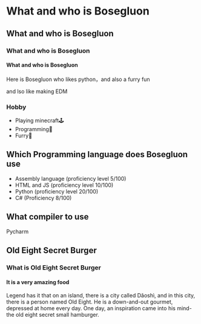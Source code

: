 What and who is Bosegluon
=========================

What and who is Bosegluon
-------------------------

### What and who is Bosegluon

#### What and who is Bosegluon

Here is Bosegluon who likes python，and also a furry fun

and lso like making EDM

### Hobby

- Playing minecraft🕹
- Programming📄
- Furry🐾


Which Programming language does Bosegluon use
---------------------------------------------

- Assembly language (proficiency level 5/100)
- HTML and JS (proficiency level 10/100)
- Python (proficiency level 20/100)
- C# (Proficiency 8/100)

What compiler to use
--------------------

Pycharm

Old Eight Secret Burger
-----------------------

### What is Old Eight Secret Burger

#### It is a very amazing food

Legend has it that on an island, there is a city called Dǎoshì, and in this city, there is a person named Old Eight. He is a down-and-out gourmet, depressed at home every day. One day, an inspiration came into his mind-the old eight secret small hamburger.



<!---
Bosegluon/Bosegluon is a ✨ special ✨ repository because its `README.md` (this file) appears on your GitHub profile.
You can click the Preview link to take a look at your changes.
--->
